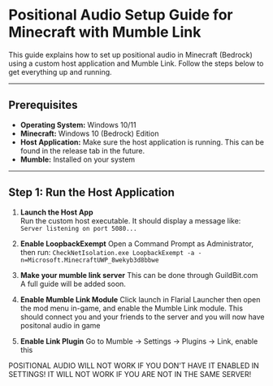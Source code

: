 # Positional Audio Setup Guide for Minecraft with Mumble Link

This guide explains how to set up positional audio in Minecraft (Bedrock) using a custom host application and Mumble Link. Follow the steps below to get everything up and running.

---

## Prerequisites

- **Operating System:** Windows 10/11  
- **Minecraft:** Windows 10 (Bedrock) Edition  
- **Host Application:** Make sure the host application is running. This can be found in the release tab in the future.
- **Mumble:** Installed on your system  

---

## Step 1: Run the Host Application

1. **Launch the Host App**  
   Run the custom host executable. It should display a message like:
   `Server listening on port 5080...`

2. **Enable LoopbackExempt**
  Open a Command Prompt as Administrator, then run:
  `CheckNetIsolation.exe LoopbackExempt -a -n=Microsoft.MinecraftUWP_8wekyb3d8bbwe`

3. **Make your mumble link server**
 This can be done through GuildBit.com
 A full guide will be added soon.

4. **Enable Mumble Link Module** 
 Click launch in Flarial Launcher then open the mod menu in-game, and enable the Mumble Link module.
 This should connect you and your friends to the server and you will now have positonal audio in game

5. **Enable Link Plugin**
 Go to Mumble -> Settings -> Plugins -> Link, enable this

POSITIONAL AUDIO WILL NOT WORK IF YOU DON'T HAVE IT ENABLED IN SETTINGS!
IT WILL NOT WORK IF YOU ARE NOT IN THE SAME SERVER!
